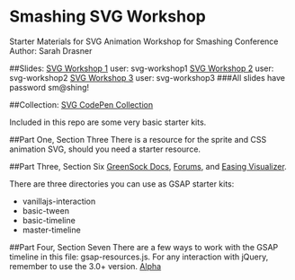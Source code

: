 # Smashing SVG Workshop

Starter Materials for SVG Animation Workshop for Smashing Conference
Author: Sarah Drasner

##Slides:
[SVG Workshop 1](http://slides.com/sdrasner/smashing-workshop1?token=GwIg9v4C)
user: svg-workshop1
[SVG Workshop 2](http://slides.com/sdrasner/smashingworkshop2?token=pR5HLetg)
user: svg-workshop2
[SVG Workshop 3](http://slides.com/sdrasner/smashing-workshop3?token=zWiaoPN8)
user: svg-workshop3
###All slides have password sm@shing!

##Collection:
[SVG CodePen Collection](http://codepen.io/collection/XvBQJQ/)

Included in this repo are some very basic starter kits. 

##Part One, Section Three
There is a resource for the sprite and CSS animation SVG, should you need a starter resource.

##Part Three, Section Six
[GreenSock Docs](http://greensock.com/docs/#/HTML5/), [Forums](http://greensock.com/forums/), and [Easing Visualizer](http://greensock.com/ease-visualizer).

There are three directories you can use as GSAP starter kits:
* vanillajs-interaction
* basic-tween
* basic-timeline
* master-timeline

##Part Four, Section Seven
There are a few ways to work with the GSAP timeline in this file: gsap-resources.js. For any interaction with jQuery, remember to use the 3.0+ version. [Alpha](https://code.jquery.com/jquery-3.0.0-alpha1.js)

